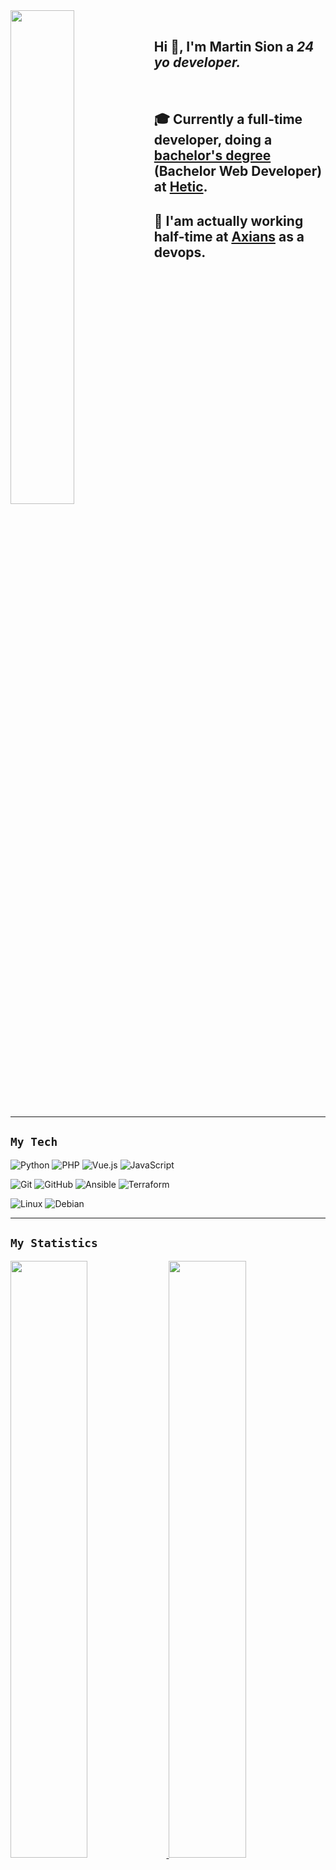 <img width=45% width=300 align=left src="https://github.com/domino659/Storage/blob/master/cthulhu.png">

<br>

## Hi 👋, I'm **Martin Sion** a *24 yo developer.*

<br>

## 🎓 Currently a **full-time developer**, doing a [bachelor's degree][HeticBachelor-link] (Bachelor Web Developer) at **[Hetic][Hetic-link]**. 

## 💼 I'am actually working half-time at **[Axians][Axians-link]** as a **devops**.


<img width=100% height=1 align=middle src="">

---

## <code>My Tech</code>

![Python][Python-shield]
![PHP][PHP-shield]
![Vue.js][Vue.js-shield]
![JavaScript][JavaScript-shield]
<!-- ![GoLand][GoLand-shield]
![C][C-shield]
![Ruby][Ruby-shield] -->

![Git][Git-shield]
![GitHub][GitHub-shield]
![Ansible][Ansible-shield]
![Terraform][Terraform-shield]

![Linux][Linux-shield]
![Debian][Debian-shield]

---

## <code>My Statistics</code>

<p align="left">
  <a href="https://github.com/domino659/">
    <img width="49.5%" src="https://github-readme-stats.vercel.app/api?username=domino659&show_icons=true&theme=gruvbox&hide_border=true" />
    <img width="49.5%" src="https://github-readme-streak-stats.herokuapp.com/?user=domino659&theme=gruvbox&hide_border=true" />
  </a>
</p>
   
<br>

![domino659 Trips' Activity Graph][Activity-Graph]

<br>

## <img height=30 align=left src="https://github.com/domino659/Storage/blob/master/firelink.ico"> <code>Feel free to contact me:</code>

[![LinkedIn][linkedin-shield]][linkedin-url]
&nbsp;
[![Gmail][gmail-shield]][gmail-url]

<br>

<img width=100% src="https://github.com/domino659/Storage/blob/master/vaati.gif">

<!-- MARKDOWN LINKS & IMAGES -->
<!-- Link -->
[HeticBachelor-link]: http://www.hetic.net/formations/bachelor-web
[Hetic-link]: http://www.hetic.net
[Axians-link]: http://www.axians.fr

[Activity-Graph]: https://activity-graph.herokuapp.com/graph?username=domino659&custom_title=Contribution%20Graph&theme=gruvbox&bg_color=282828&hide_border=true&line=d1a01f&point=c58545

<!-- Shield -->
<!-- Language -->
[Python-shield]: https://img.shields.io/badge/python-3670A0?style=for-the-badge&logo=python&logoColor=ffdd54
[PHP-shield]: https://img.shields.io/badge/php-%23777BB4.svg?style=for-the-badge&logo=php&logoColor=white
[Vue.js-shield]: https://img.shields.io/badge/vuejs-%2335495e.svg?style=for-the-badge&logo=vuedotjs&logoColor=%234FC08D
[JavaScript-shield]: https://img.shields.io/badge/javascript-%23323330.svg?style=for-the-badge&logo=javascript&logoColor=%23F7DF1E
[C-shield]: https://img.shields.io/badge/c-%2300599C.svg?style=for-the-badge&logo=c&logoColor=white
[GoLand-shield]: https://img.shields.io/badge/GoLand-0f0f0f?&style=for-the-badge&logo=goland&logoColor=white
[Ruby-shield]: https://img.shields.io/badge/ruby-%23CC342D.svg?style=for-the-badge&logo=ruby&logoColor=white

<!-- CI/CD -->
[Git-shield]: https://img.shields.io/badge/git-%23F05033.svg?style=for-the-badge&logo=git&logoColor=white
[GitHub-shield]: https://img.shields.io/badge/github-%23121011.svg?style=for-the-badge&logo=github&logoColor=white
[Ansible-shield]: https://img.shields.io/badge/ansible-%231A1918.svg?style=for-the-badge&logo=ansible&logoColor=white
[Terraform-shield]: https://img.shields.io/badge/terraform-%235835CC.svg?style=for-the-badge&logo=terraform&logoColor=white

<!-- OS -->
[Linux-shield]: https://img.shields.io/badge/Linux-FCC624?style=for-the-badge&logo=linux&logoColor=black
[Debian-shield]: https://img.shields.io/badge/Debian-D70A53?style=for-the-badge&logo=debian&logoColor=white

<!-- Media -->
[linkedin-shield]: https://img.shields.io/badge/linkedin-%230077B5.svg?style=for-the-badge&logo=linkedin&logoColor=white
[linkedin-url]: https://linkedin.com/in/martin-sion
[gmail-shield]: https://img.shields.io/badge/Gmail-D14836?style=for-the-badge&logo=gmail&logoColor=white
[gmail-url]: mailto:martin@sionfamily.com

<!-- Source -->
<!-- https://github.com/Ileriayo/markdown-badges -->
